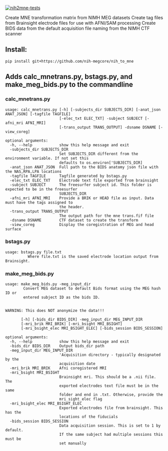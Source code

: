 [![nih2mne-tests](https://github.com/nih-megcore/nih_to_mne/actions/workflows/nih2mne-actions.yml/badge.svg?branch=master)](https://github.com/nih-megcore/nih_to_mne/actions/workflows/nih2mne-actions.yml)

Create MNE transformation matrix from NIMH MEG datasets
Create tag files from Brainsight electrode files for use with AFNI/SAM processing
Create BIDS data from the default acquisition file naming from the NIMH CTF scanner

## Install:
```pip install git+https://github.com/nih-megcore/nih_to_mne```


## Adds calc_mnetrans.py, bstags.py, and make_meg_bids.py to the commandline

### calc_mnetrans.py
```
usage: calc_mnetrans.py [-h] [-subjects_dir SUBJECTS_DIR] [-anat_json ANAT_JSON] [-tagfile TAGFILE]
                        [-elec_txt ELEC_TXT] -subject SUBJECT [-afni_mri AFNI_MRI]
                        [-trans_output TRANS_OUTPUT] -dsname DSNAME [-view_coreg]

optional arguments:
  -h, --help            show this help message and exit
  -subjects_dir SUBJECTS_DIR
                        Set SUBJECTS_DIR different from the environment variable. If not set this
                        defaults to os.environ['SUBJECTS_DIR]
  -anat_json ANAT_JSON  Full path to the BIDS anatomy json file with the NAS,RPA,LPA locations
  -tagfile TAGFILE      Tagfile generated by bstags.py
  -elec_txt ELEC_TXT    Electrode text file exported from brainsight
  -subject SUBJECT      The freesurfer subject id. This folder is expected to be in the freesurfer
                        SUBJECTS_DIR
  -afni_mri AFNI_MRI    Provide a BRIK or HEAD file as input. Data must have the tags assigned to
                        the header.
  -trans_output TRANS_OUTPUT
                        The output path for the mne trans.fif file
  -dsname DSNAME        CTF dataset to create the transform
  -view_coreg           Display the coregistration of MEG and head surface
```

### bstags.py
```
usage: bstags.py file.txt
          Where file.txt is the saved electrode location output from Brainsight.
```

### make_meg_bids.py
```
usage: make_meg_bids.py -meg_input_dir 
        Convert MEG dataset to default Bids format using the MEG hash ID or 
        entered subject ID as the bids ID.        
        

WARNING: This does NOT anonymize the data!!!
        
       [-h] [-bids_dir BIDS_DIR] -meg_input_dir MEG_INPUT_DIR
       [-mri_brik MRI_BRIK] [-mri_bsight MRI_BSIGHT]
       [-mri_bsight_elec MRI_BSIGHT_ELEC] [-bids_session BIDS_SESSION]

optional arguments:
  -h, --help            show this help message and exit
  -bids_dir BIDS_DIR    Output bids_dir path
  -meg_input_dir MEG_INPUT_DIR
                        'Acquisition directory - typically designated by the
                        acquisition date
  -mri_brik MRI_BRIK    Afni coregistered MRI
  -mri_bsight MRI_BSIGHT
                        Brainsight mri. This should be a .nii file. The
                        exported electrodes text file must be in the same
                        folder and end in .txt. Otherwise, provide the
                        mri_sight_elec flag
  -mri_bsight_elec MRI_BSIGHT_ELEC
                        Exported electrodes file from brainsight. This has the
                        locations of the fiducials
  -bids_session BIDS_SESSION
                        Data acquisition session. This is set to 1 by default.
                        If the same subject had multiple sessions this must be
                        set manually
```
